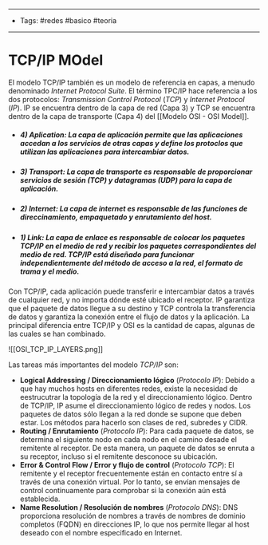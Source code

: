 ----
- Tags: #redes #basico #teoria 
----
# TCP/IP MOdel

El modelo TCP/IP también es un modelo de referencia en capas, a menudo denominado *Internet Protocol Suite*. El término TPC/IP hace referencia a los dos protocolos: *Transmission Control Protocol* (*TCP*) y *Internet Protocol* (*IP*). IP se encuentra dentro de la capa de red (Capa 3) y TCP se encuentra dentro de la capa de transporte (Capa 4) del [[Modelo OSI - OSI Model]].

- ##### **4) Aplication:** La capa de aplicación permite que las aplicaciones accedan a los servicios de otras capas y define los protoclos que utilizan las aplicaciones para intercambiar datos.
- ##### **3) Transport:** La capa de transporte es responsable de proporcionar servicios de sesión (TCP) y datagramas (UDP) para la capa de aplicación.
- ##### **2) Internet:** La capa de internet es responsable de las funciones de direccinamiento, empaquetado y enrutamiento del host.
- ##### **1) Link:** La capa de enlace es responsable de colocar los paquetes TCP/IP en el medio de red y recibir los paquetes correspondientes del medio de red. TCP/IP está diseñado para funcionar independientemente del método de acceso a la red, el formato de trama y el medio.

Con TCP/IP, cada aplicación puede transferir e intercambiar datos a través de cualquier red, y no importa dónde esté ubicado el receptor. IP garantiza que el paquete de datos llegue a su destino y TCP controla la transferencia de datos y garantiza la conexión entre el flujo de datos y la aplicación. La principal diferencia entre TCP/IP y OSI es la cantidad de capas, algunas de las cuales se han combinado.

![[OSI_TCP_IP_LAYERS.png]]

Las tareas más importantes del modelo *TCP/IP* son:

- **Logical Addressing / Direccionamiento lógico** (*Protocolo IP*): Debido a que hay muchos hosts en diferentes redes, existe la necesidad de eestrucutrar la topología de la red y el direccionamiento lógico. Dentro de TCP/IP, IP asume el direccionamiento lógico de redes y nodos. Los paquetes de datos sólo llegan a la red donde se supone que deben estar. Los métodos para hacerlo son clases de red, subredes y CIDR. 
- **Routing / Enrutamiento** (*Protocolo IP*): Para cada paquete de datos, se determina el siguiente nodo en cada nodo en el camino desade el remitente al receptor. De esta manera, un paquete de datos se enruta a su receptor, incluso si el remitente desconoce su ubicación.
- **Error & Control Flow / Error y flujo de control** (*Protocolo TCP*): El remitente y el receptor frecuentemente están en contacto entre sí a través de una conexión virtual. Por lo tanto, se envían mensajes de control continuamente para comprobar si la conexión aún está establecida.
- **Name Resolution / Resolución de nombres** (*Protocolo DNS*): DNS proporciona resolución de nombres a través de nombres de dominio completos (FQDN) en direcciones IP, lo que nos permite llegar al host deseado con el nombre especificado en Internet.
